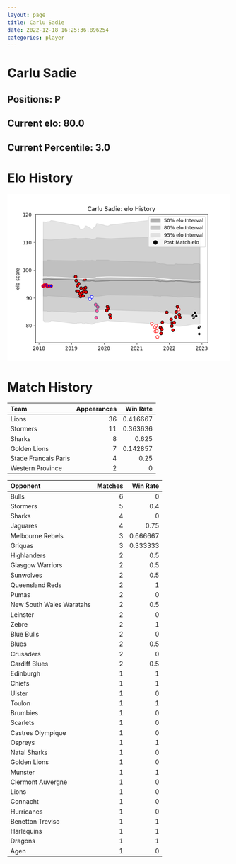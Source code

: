 ```yaml
---  
layout: page  
title: Carlu Sadie  
date: 2022-12-18 16:25:36.896254  
categories: player  
---
```

# Carlu Sadie

## Positions: P

## Current elo: 80.0

## Current Percentile: 3.0

# Elo History


![elo history](history_CarluSadie.png)
# Match History


| Team                 |   Appearances |   Win Rate |
|:---------------------|--------------:|-----------:|
| Lions                |            36 |   0.416667 |
| Stormers             |            11 |   0.363636 |
| Sharks               |             8 |   0.625    |
| Golden Lions         |             7 |   0.142857 |
| Stade Francais Paris |             4 |   0.25     |
| Western Province     |             2 |   0        |

| Opponent                 |   Matches |   Win Rate |
|:-------------------------|----------:|-----------:|
| Bulls                    |         6 |   0        |
| Stormers                 |         5 |   0.4      |
| Sharks                   |         4 |   0        |
| Jaguares                 |         4 |   0.75     |
| Melbourne Rebels         |         3 |   0.666667 |
| Griquas                  |         3 |   0.333333 |
| Highlanders              |         2 |   0.5      |
| Glasgow Warriors         |         2 |   0.5      |
| Sunwolves                |         2 |   0.5      |
| Queensland Reds          |         2 |   1        |
| Pumas                    |         2 |   0        |
| New South Wales Waratahs |         2 |   0.5      |
| Leinster                 |         2 |   0        |
| Zebre                    |         2 |   1        |
| Blue Bulls               |         2 |   0        |
| Blues                    |         2 |   0.5      |
| Crusaders                |         2 |   0        |
| Cardiff Blues            |         2 |   0.5      |
| Edinburgh                |         1 |   1        |
| Chiefs                   |         1 |   1        |
| Ulster                   |         1 |   0        |
| Toulon                   |         1 |   1        |
| Brumbies                 |         1 |   0        |
| Scarlets                 |         1 |   0        |
| Castres Olympique        |         1 |   0        |
| Ospreys                  |         1 |   1        |
| Natal Sharks             |         1 |   0        |
| Golden Lions             |         1 |   0        |
| Munster                  |         1 |   1        |
| Clermont Auvergne        |         1 |   0        |
| Lions                    |         1 |   0        |
| Connacht                 |         1 |   0        |
| Hurricanes               |         1 |   0        |
| Benetton Treviso         |         1 |   1        |
| Harlequins               |         1 |   1        |
| Dragons                  |         1 |   1        |
| Agen                     |         1 |   0        |